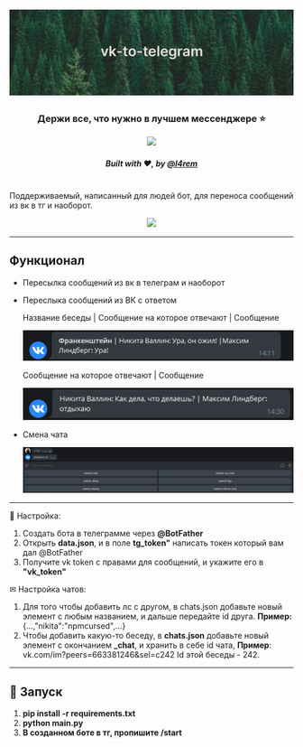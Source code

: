 # ![](media/header.png)
<div align="center">
    <h3>Держи все, что нужно в лучшем мессенджере ⭐</h6>
    <a href="https://t.me/vkintelegram"><img src="https://img.shields.io/badge/telegram-@vkintelegram-blue?style=flat-square"></a>
    <h5>Built with ❤︎, by <a href="https://t.me/l4rem">@l4rem</a></h5>
</div>
<br>
Поддерживаемый, написанный для людей бот, для переноса сообщений из вк в тг и наоборот.
<p align="center">
    <img src="media/preview.gif">
    <hr>
</p>


## Функционал
- Пересылка сообщений из вк в телеграм и наоборот
- Переслыка сообщений из ВК с ответом
    <p>Название беседы | Сообщение на которое отвечают | Сообщение</p>
    <img src="media/chat_reply.png">
    <p>Сообщение на которое отвечают | Сообщение</p>
    <img src="media/reply.png">
- Смена чата
  
    <img src="media/switch.png">
___

🔧 Настройка:
1. Создать бота в телеграмме через **@BotFather**
2. Открыть **data.json**, и в поле **tg_token"** написать токен который вам дал @BotFather
3. Получите vk token с правами для сообщений, и укажите его в **"vk_token"**
   
✉ Настройка чатов:
1. Для того чтобы добавить лс с другом, в chats.json добавьте новый элемент с любым названием, и дальше передайте id друга. **Пример:**{...,"nikita":"npmcursed",...}
2. Чтобы добавить какую-то беседу, в **chats.json** добавьте новый элемент с окончанием **_chat**, и хранить в себе id чата, **Пример**: vk.com/im?peers=663381246&sel=c242   Id этой беседы - 242.
___

## 🚀 Запуск
1. **pip install -r requirements.txt**
2. **python main.py**
3. **В созданном боте в тг, пропишите /start**
